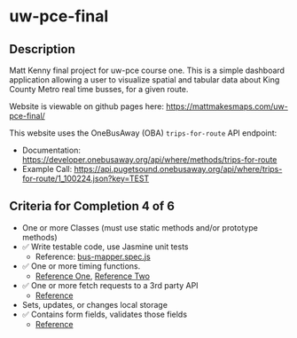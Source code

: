 # uw-pce-final

## Description

Matt Kenny final project for uw-pce course one. This is a simple dashboard
application allowing a user to visualize spatial and tabular data about
King County Metro real time busses, for a given route.

Website is viewable on github pages here: https://mattmakesmaps.com/uw-pce-final/

This website uses the OneBusAway (OBA) `trips-for-route` API endpoint:
- Documentation: https://developer.onebusaway.org/api/where/methods/trips-for-route
- Example Call: https://api.pugetsound.onebusaway.org/api/where/trips-for-route/1_100224.json?key=TEST

## Criteria for Completion 4 of 6
- One or more Classes (must use static methods and/or prototype methods)
- :white_check_mark: Write testable code, use Jasmine unit tests
  - Reference: [bus-mapper.spec.js](https://github.com/mattmakesmaps/uw-pce-final/blob/mattmakesmaps-development/bus-mapper.spec.js)
- :white_check_mark: One or more timing functions.
  - [Reference One](https://github.com/mattmakesmaps/uw-pce-final/blob/mattmakesmaps-development/bus-mapper.js#L146), [Reference Two](https://github.com/mattmakesmaps/uw-pce-final/blob/mattmakesmaps-development/bus-mapper.js#L192)
- :white_check_mark: One or more fetch requests to a 3rd party API
  - [Reference](https://github.com/mattmakesmaps/uw-pce-final/blob/mattmakesmaps-development/bus-mapper.js#L36)
- Sets, updates, or changes local storage
- :white_check_mark: Contains form fields, validates those fields
  - [Reference](https://github.com/mattmakesmaps/uw-pce-final/blob/mattmakesmaps-development/index.html#L32-L41)